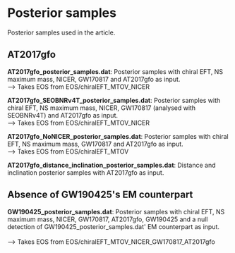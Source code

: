 # Posterior samples
Posterior samples used in the article.

## AT2017gfo
**AT2017gfo_posterior_samples.dat**: Posterior samples with chiral EFT, NS maximum mass, NICER, GW170817 and AT2017gfo as input.<br/>
--> Takes EOS from EOS/chiralEFT_MTOV_NICER

**AT2017gfo_SEOBNRv4T_posterior_samples.dat**: Posterior samples with chiral EFT, NS maximum mass, NICER, GW170817 (analysed with SEOBNRv4T) and AT2017gfo as input.<br/>
--> Takes EOS from EOS/chiralEFT_MTOV_NICER

**AT2017gfo_NoNICER_posterior_samples.dat**: Posterior samples with chiral EFT, NS maximum mass, GW170817 and AT2017gfo as input.<br/>
--> Takes EOS from EOS/chiralEFT_MTOV

**AT2017gfo_distance_inclination_posterior_samples.dat**: Distance and inclination posterior samples with AT2017gfo as input.<br/>

## Absence of GW190425's EM counterpart
**GW190425_posterior_samples.dat**: Posterior samples with chiral EFT, NS maximum mass, NICER, GW170817, AT2017gfo, GW190425 and a null detection of GW190425_posterior_samples.dat' EM counterpart as input.<br/>  
--> Takes EOS from EOS/chiralEFT_MTOV_NICER_GW170817_AT2017gfo
